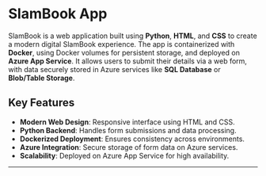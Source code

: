 # **SlamBook App**

SlamBook is a web application built using **Python**, **HTML**, and **CSS** to create a modern digital SlamBook experience. The app is containerized with **Docker**, using Docker volumes for persistent storage, and deployed on **Azure App Service**. It allows users to submit their details via a web form, with data securely stored in Azure services like **SQL Database** or **Blob/Table Storage**.

## **Key Features**
- **Modern Web Design**: Responsive interface using HTML and CSS.
- **Python Backend**: Handles form submissions and data processing.
- **Dockerized Deployment**: Ensures consistency across environments.
- **Azure Integration**: Secure storage of form data on Azure services.
- **Scalability**: Deployed on Azure App Service for high availability.

---
